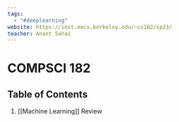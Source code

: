 ```yaml
---
tags:
  - "#deeplearning"
website: https://inst.eecs.berkeley.edu/~cs182/sp23/
teacher: Anant Sahai
---
```

# COMPSCI 182

## Table of Contents

1. [[Machine Learning]] Review
